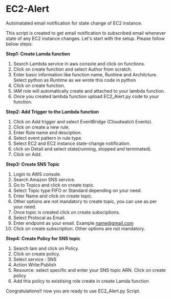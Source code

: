 # EC2-Alert

Automatated email notification for state change of EC2 instance.

This script is created to get email notification to subscribed email whenever state of any EC2 instance changes. Let's start with the setup. Please follow below steps: 

**Step1: Create Lamda function**

1. Search Lambda service in aws console and click on functions.
2. Click on create function and select Author from scratch.
3. Enter basic information like function name, Runtime and Architcture. Select python as Runtime as we wrote this code in python
4. Click on create function.
5. IAM role will automatically create and attached to your lambda function.
6. Once you created lambda function upload EC2_Alert.py code to your function.

**Step2: Add Trigger to the Lambda function**

1. Click on Add trigger and select EventBridge (Cloudwatch Events).
2. Click on create a new rule.
3. Enter Rule name and desciption.
4. Select event pattern in rule type.
5. Select EC2 and EC2 instance state-change notification.
6. click on Detail and select state(running, stopped and terminated).
7. Click on Add.

**Step3: Create SNS Topic**

1. Login to AWS console.
2. Search Amazon SNS service.
3. Go to Topics and click on create topic.
4. Select Topic type FIFO or Standard depending on your need.
5. Enter Name and click on create topic.
6. Other options are not mandatory to create topic, you can use as per your need.
7. Once topic is created click on create subsciptions.
8. Select Protocal as Email.
9. Enter endpoint as your email. Example name@gmail.com
10. Click on create subscription. Other options are not mandatory.

**Step4: Create Policy for SNS topic**

1. Search Iam and click on Policy.
2. Click on create policy.
3. Select service : SNS
4. Action Write:Publish
5. Resource: select specific and enter your SNS topic ARN. Click on create policy
6. Add this policy to existising role create in create Lamda function

Congratulations!! now you are ready to use EC2_Alert.py Script.

